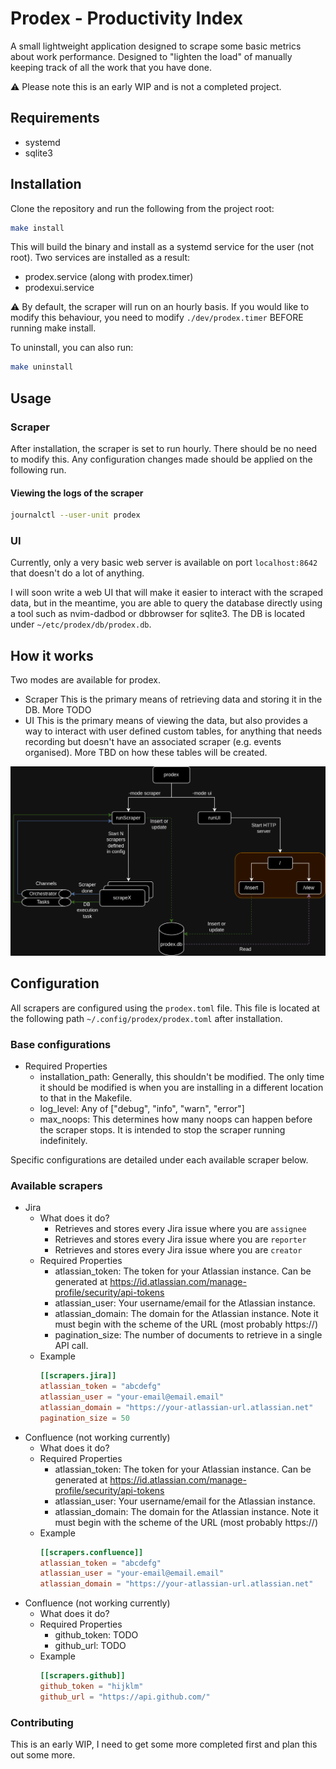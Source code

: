 # Prodex - Productivity Index

A small lightweight application designed to scrape some basic metrics about work performance.
Designed to "lighten the load" of manually keeping track of all the work that you have done.

:warning: Please note this is an early WIP and is not a completed project.


## Requirements
- systemd
- sqlite3


## Installation
Clone the repository and run the following from the project root:
```bash
make install
```
This will build the binary and install as a systemd service for the user (not root).
Two services are installed as a result:
- prodex.service (along with prodex.timer)
- prodexui.service

:warning: By default, the scraper will run on an hourly basis. If you would like to modify this
behaviour, you need to modify `./dev/prodex.timer` BEFORE running make install.

To uninstall, you can also run:
```bash
make uninstall
```

## Usage
### Scraper
After installation, the scraper is set to run hourly. There should be no need to modify this.
Any configuration changes made should be applied on the following run.

#### Viewing the logs of the scraper
```bash
journalctl --user-unit prodex
```

### UI
Currently, only a very basic web server is available on port `localhost:8642` that doesn't do a lot
of anything.

I will soon write a web UI that will make it easier to interact with the scraped data,
but in the meantime, you are able to query the database directly using a tool such as
nvim-dadbod or dbbrowser for sqlite3. The DB is located under `~/etc/prodex/db/prodex.db`.


## How it works
Two modes are available for prodex.
- Scraper
    This is the primary means of retrieving data and storing it in the DB.
    More TODO
- UI
    This is the primary means of viewing the data, but also provides a way to interact
    with user defined custom tables, for anything that needs recording but doesn't have
    an associated scraper (e.g. events organised).
    More TBD on how these tables will be created.

![architecture diagram](./images/prodex.png)


## Configuration
All scrapers are configured using the `prodex.toml` file. This file is located at the following
path `~/.config/prodex/prodex.toml` after installation.

### Base configurations
- Required Properties
    - installation_path:
        Generally, this shouldn't be modified. The only time it should be
        modified is when you are installing in a different location to that
        in the Makefile.
    - log_level:
        Any of ["debug", "info", "warn", "error"]
    - max_noops:
        This determines how many noops can happen before the scraper stops.
        It is intended to stop the scraper running indefinitely.

Specific configurations are detailed under each available scraper below.

### Available scrapers
- Jira
    - What does it do?
        - Retrieves and stores every Jira issue where you are `assignee`
        - Retrieves and stores every Jira issue where you are `reporter`
        - Retrieves and stores every Jira issue where you are `creator`
    - Required Properties
        - atlassian_token:
            The token for your Atlassian instance.
            Can be generated at https://id.atlassian.com/manage-profile/security/api-tokens
        - atlassian_user:
            Your username/email for the Atlassian instance.
        - atlassian_domain:
            The domain for the Atlassian instance.
            Note it must begin with the scheme of the URL (most probably https://)
        - pagination_size:
            The number of documents to retrieve in a single API call.
    - Example
        ```toml
        [[scrapers.jira]]
        atlassian_token = "abcdefg"
        atlassian_user = "your-email@email.email"
        atlassian_domain = "https://your-atlassian-url.atlassian.net"
        pagination_size = 50
        ```
- Confluence (not working currently)
    - What does it do?
    - Required Properties
        - atlassian_token:
            The token for your Atlassian instance.
            Can be generated at https://id.atlassian.com/manage-profile/security/api-tokens
        - atlassian_user:
            Your username/email for the Atlassian instance.
        - atlassian_domain:
            The domain for the Atlassian instance.
            Note it must begin with the scheme of the URL (most probably https://)
    - Example
        ```toml
        [[scrapers.confluence]]
        atlassian_token = "abcdefg"
        atlassian_user = "your-email@email.email"
        atlassian_domain = "https://your-atlassian-url.atlassian.net"
        ```
- Confluence (not working currently)
    - What does it do?
    - Required Properties
        - github_token:
            TODO
        - github_url:
            TODO
    - Example
        ```toml
        [[scrapers.github]]
        github_token = "hijklm"
        github_url = "https://api.github.com/"
        ```

### Contributing
This is an early WIP, I need to get some more completed first and plan this out some more.
